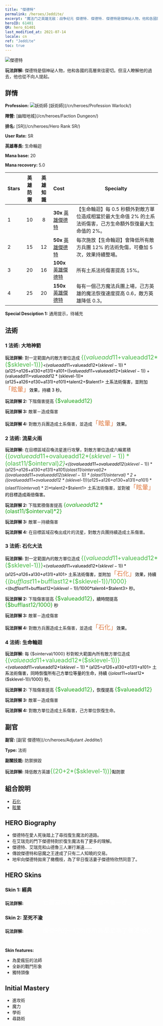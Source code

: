 ```yaml
---
title: "傑德特"
permalink: /heroes/Jeddite/
excerpt: "魔法门之英雄无敌：战争纪元 傑德特. 傑德特. 傑德特是個神祕人物，他和各國的高層來往密切。但沒人瞭解他的過去，他也從不向人提起。"
heroID: 61401
QR: hero_61401
last_modified_at: 2021-07-14
locale: cn
ref: "Jeddite"
toc: true
---
```

  ![傑德特](/images/h/h_Jeddite.jpg)

 **玩法詳解:** 傑德特是個神祕人物，他和各國的高層來往密切。但沒人瞭解他的過去，他也從不向人提起。
## 詳情
 **Profession:** ![妖術師](/images/h/h_prof_11.png)  [妖術師](/cn/heroes/Profession Warlock/)

 **陣營:** [幽暗地城](/cn/heroes/Faction Dungeon/)

 **排名:** [SR](/cn/heroes/Hero Rank SR/)

 **User Rate:** SR

 **英雄專長:** 生命輪迴

 **Mana base:** 20

 **Mana recovery:** 5.0


  | Stars | 英雄防禦 | 英雄知識 | Cost |     Specialty     |
  |---------|:---------------:|:---------------:|:--|--------------------|
  |    1    | 10 | 8 | **30x** [英雄傑德特](/cn/Items/her_391/) | 【生命輪迴】每 0.5 秒額外對敵方單位造成相當於最大生命值 2% 的土系法術傷害，己方生命額外恢復最大生命值的 2%。 |
  |    2    | 15 | 12 | **50x** [英雄傑德特](/cn/Items/her_391/) | 每次施放【生命輪迴】會降低所有敵方兵團 12% 的法術免傷，可疊加 5 次，效果持續整場。 |
  |    3    | 20 | 16 | **100x** [英雄傑德特](/cn/Items/her_391/) | 所有土系法術傷害提高 15%。 |
  |    4    | 25 | 20 | **150x** [英雄傑德特](/cn/Items/her_391/) | 每有一個己方魔法兵團上場，己方英雄的魔法恢復速度提高 0.6，敵方英雄降低 0.3。 |

 **Special Desciption 1:** 通用提示，待補充

## 法術
### 1 法術: 大地神箭
 **玩法詳解:** 對一定範圍內的敵方單位造成 <span style="color: #48b946;font-size:20px">{($valueadd11+$valueadd12*($sklevel-1))}</span><span style="color: black"><($valueadd11+$valueadd12*($sklevel-1))*($a125+$a126+$a130+$a131)+$a101+(($valueadd11+$valueadd12*($sklevel-1))+($valueadd11+$valueadd12*($sklevel-1))*($a125+$a126+$a130+$a131)+$a101)*$talent2+$talent1> 土系法術傷害，並附加<span style="color: #e07c44;font-size:20px">「眩暈」</span><span style="color: black">效果，持續 3 秒。

 **玩法詳解 2:** 下階傷害提高 <span style="color: #1ca216;font-size:18px">{$valueadd12}</span><span style="color: black">

 **玩法詳解 3:** 敵軍－造成傷害

 **玩法詳解 4:** 對敵方兵團造成土系傷害，並造成<span style="color: #e07c44;font-size:20px">「眩暈」</span><span style="color: black">效果。

### 2 法術: 流星火雨
 **玩法詳解:** 在目標區域召喚流星進行攻擊，對敵方單位造成六輪累積 <span style="color: #48b946;font-size:20px">{($ovalueadd11+$ovalueadd12*($sklevel-1))*($olast11/$ointerval)*2}</span><span style="color: black"><(($ovalueadd11+$ovalueadd12*($sklevel-1))*($a125+$a126+$a130+$a131)+$a101)*($olast11/$ointerval)*2+(($ovalueadd11+$ovalueadd12*($sklevel-1))*($olast11/$ointerval)*2+(($ovalueadd11+$ovalueadd12*($sklevel-1))*($a125+$a126+$a130+$a131)+$a101)*($olast11/$ointerval)*2)*$talent2+$talent1> 土系法術傷害，並對被<span style="color: #e07c44;font-size:20px">「眩暈」</span><span style="color: black">的目標造成兩倍傷害。

 **玩法詳解 2:** 下階累積傷害提高 <span style="color: #1ca216;font-size:18px">{$ovalueadd12*($olast11/$ointerval)*2}</span><span style="color: black">

 **玩法詳解 3:** 敵軍－持續傷害

 **玩法詳解 4:** 在目標區域召喚出成片的流星，對敵方兵團持續造成土系傷害。

### 3 法術: 石化大法
 **玩法詳解:** 對一定範圍內的敵方單位造成 <span style="color: #48b946;font-size:20px">{($valueadd11+$valueadd12*($sklevel-1))}</span><span style="color: black"><($valueadd11+$valueadd12*($sklevel-1))*($a125+$a126+$a130+$a131)+$a101> 土系法術傷害，並附加<span style="color: #e07c44;font-size:20px">「石化」</span><span style="color: black">效果，持續 <span style="color: #48b946;font-size:20px">{($bufflast11+$bufflast12*($sklevel-1))/1000}</span><span style="color: black"><($bufflast11+$bufflast12*($sklevel-1))/1000*$talent4+$talent3> 秒。

 **玩法詳解 2:** 下階傷害提高 <span style="color: #1ca216;font-size:18px">{$valueadd12}</span><span style="color: black">，續時間提高 <span style="color: #1ca216;font-size:18px">{$bufflast12/1000}</span><span style="color: black"> 秒

 **玩法詳解 3:** 敵軍－造成傷害

 **玩法詳解 4:** 對敵方兵團造成土系傷害，並造成<span style="color: #e07c44;font-size:20px">「石化」</span><span style="color: black">效果。

### 4 法術: 生命輪迴
 **玩法詳解:** 每 {$ointerval/1000} 秒對較大範圍內所有敵方單位造成 <span style="color: #48b946;font-size:20px">{($valueadd11+$valueadd12*($sklevel-1))}</span><span style="color: black"><($valueadd11+$valueadd12*($sklevel-1))*($a125+$a126+$a130+$a131)+$a101> 土系法術傷害，同時恢復所有己方單位等量的生命，持續 {($olast11+$olast12*($sklevel-1))/1000} 秒。

 **玩法詳解 2:** 下階傷害提高 <span style="color: #1ca216;font-size:18px">{$valueadd12}</span><span style="color: black">，恢復提高 <span style="color: #1ca216;font-size:18px">{$valueadd12}</span><span style="color: black">

 **玩法詳解 3:** 敵軍－造成傷害

 **玩法詳解 4:** 對敵方單位造成土系傷害，己方單位恢復生命。


## 副官

 **副官:**  [副官 傑德特](/cn/heroes/Adjutant Jeddite/) 

 **Type:**  法術 

 **副關技能:**  防禦損毀 

 **玩法詳解:** 降低敵方英雄<span style="color: #48b946;font-size:20px">{(20+2*($sklevel-1))}</span><span style="color: black">點防禦

## 組合說明

* [石化](/cn/combination/石化/) 
* [眩暈](/cn/combination/眩暈/) 

## HERO Biography
   - 傑德特在愛人死後踏上了尋找復生魔法的道路。
   - 在艾瑞克的門下傑德特對於復生魔法有了更多的理解。
   - 傑德特、艾瑞克和山德魯三人漸行漸遠……
   - 傳說傑德特和惡魔之王達成了只有二人知曉的交易。
   - 地牢向傑德特拋來了橄欖枝，為了早日復活妻子傑德特欣然同意了。

## HERO Skins
### Skin 1: **經典**

 **玩法詳解:** <span style="color: #ffffff;font-size:20px">　　　亡靈巫師對死亡的理解不值一提。</span>


### Skin 2: **至死不渝**

 **玩法詳解:** <span style="color: #ffffff;font-size:20px">　　　傑德特的一切所作所為都是為了復活他心愛的妻子。</span>

 **Skin features:** 

   - 為愛瘋狂的法師
   - 全新的戰鬥形象
   - 獨特頭像


## Initial Mastery
   - 進攻術
   - 魔力
   - 學術
   - 尋路術
